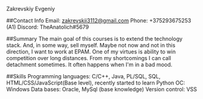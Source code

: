 Zakrevskiy Evgeniy

##Contact Info
Email: zakrevskii3112@gmail.com
Phone: +375293675253 (A1)
Discord: TheAnatolich#5679

##Summary
The main goal of this courses is to extend the technology stack. And, in some way, sell myself. Maybe not now and 
not in this direction, I want to work at EPAM. One of my virtues is ability to win competition over long distances. 
From my shortcomings I can call detachment sometimes. It often happens when I'm in a bad mood.

##Skills
Programming languages: C/C++, Java, PL/SQL, SQL, HTML/CSS/JavaScript(Base level), recently started to learn Python
OC: Windows
Data bases: Oracle, MySql (base knowledge)
Version control: VSS


